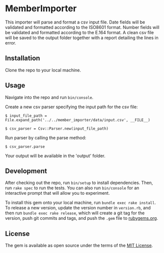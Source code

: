 # MemberImporter

This importer will parse and format a csv input file.
Date fields will be validated and formatted according to the ISO8601 format.
Number fields will be validated and formatted according to the E.164 format.
A clean csv file will be saved to the output folder together with a report detailing the lines in error.

## Installation

Clone the repo to your local machine.

## Usage

Navigate into the repo and run `bin/console`.

Create a new csv parser specifying the input path for the csv file:

    $ input_file_path = File.expand_path('../../member_importer/data/input.csv', __FILE__)

    $ csv_parser = Csv::Parser.new(input_file_path)

Run parser by calling the parse method:

    $ csv_parser.parse

Your output will be available in the 'output' folder.

## Development

After checking out the repo, run `bin/setup` to install dependencies. Then, run `rake spec` to run the tests. You can also run `bin/console` for an interactive prompt that will allow you to experiment.

To install this gem onto your local machine, run `bundle exec rake install`. To release a new version, update the version number in `version.rb`, and then run `bundle exec rake release`, which will create a git tag for the version, push git commits and tags, and push the `.gem` file to [rubygems.org](https://rubygems.org).

## License

The gem is available as open source under the terms of the [MIT License](https://opensource.org/licenses/MIT).
